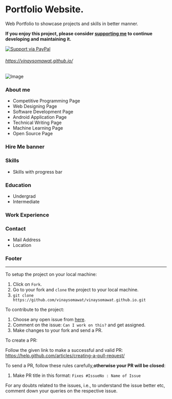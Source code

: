 # Portfolio Website.
Web Portfolio to showcase projects and skills in better manner. 

**If you enjoy this project, please consider [supporting me](https://www.paypal.me/vinaysomawat) to continue developing and maintaining it.**

[![Support via PayPal](https://cdn.rawgit.com/twolfson/paypal-github-button/1.0.0/dist/button.svg)](https://www.paypal.me/vinaysomawat)

###### https://vinaysomawat.github.io/

![Image](https://github.com/vinaysomawat/vinaysomawat.github.io/blob/master/vinaysomawatgithubio.gif)
### About me
* Competitive Programming Page
* Web Designing Page
* Software Development Page
* Android Application Page
* Technical Writing Page
* Machine Learning Page
* Open Source Page

### Hire Me banner
### Skills
* Skills with progress bar
### Education
* Undergrad
* Intermediate
### Work Experience
### Contact
* Mail Address
* Location

### Footer
------------------------------------------------------------------
To setup the project on your local machine:

1. Click on `Fork`.
2. Go to your fork and `clone` the project to your local machine.
3. `git clone https://github.com/vinaysomawat/vinaysomawat.github.io.git`

To contribute to the project:

1. Choose any open issue from [here](https://github.com/vinaysomawat/vinaysomawat.github.io/issues). 
2. Comment on the issue: `Can I work on this?` and get assigned.
3. Make changes to your fork and send a PR.

To create a PR:

Follow the given link to make a successful and valid PR: https://help.github.com/articles/creating-a-pull-request/

To send a PR, follow these rules carefully,**otherwise your PR will be closed**:

1. Make PR title in this format: `Fixes #IssueNo : Name of Issue`

For any doubts related to the issues, i.e., to understand the issue better etc, comment down your queries on the respective issue.
